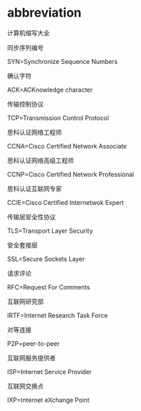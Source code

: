 # abbreviation
计算机缩写大全



同步序列编号

SYN=Synchronize Sequence Numbers



确认字符

ACK=ACKnowledge character



传输控制协议

TCP=Transmission Control Protocol



思科认证网络工程师

CCNA=Cisco Certified Network Associate



思科认证网络高级工程师

CCNP=Cisco Certified Network Professional



思科认证互联网专家

CCIE=Cisco Certified Internetwok Expert



传输层安全性协议

TLS=Transport Layer Security



安全套接层

SSL=Secure Sockets Layer



请求评论

RFC=Request For Comments



互联网研究部

IRTF=Internet Research Task Force



对等连接

P2P=peer-to-peer



互联网服务提供者

ISP=Internet Service Provider



互联网交换点

IXP=Internet eXchange Point